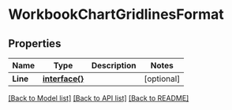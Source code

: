 # WorkbookChartGridlinesFormat

## Properties

Name | Type | Description | Notes
------------ | ------------- | ------------- | -------------
**Line** | [**interface{}**](.md) |  | [optional] 

[[Back to Model list]](../README.md#documentation-for-models) [[Back to API list]](../README.md#documentation-for-api-endpoints) [[Back to README]](../README.md)


